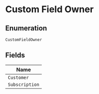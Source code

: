
# Custom Field Owner

## Enumeration

`CustomFieldOwner`

## Fields

| Name |
|  --- |
| `Customer` |
| `Subscription` |

